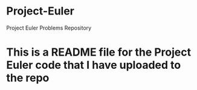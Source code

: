 # Project-Euler
Project Euler Problems Repository

# This is a README file for the Project Euler code that I have uploaded to the repo
